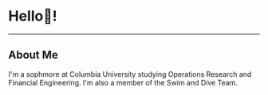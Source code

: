 # Hello👋!

---

## About Me

I'm a sophmore at Columbia University studying Operations Research and Financial Engineering.
I'm also a member of the Swim and Dive Team.
